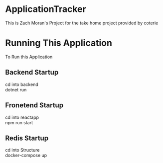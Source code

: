 # ApplicationTracker
This is Zach Moran's Project for the take home project provided by coterie


# Running This Application
To Run this Application

## Backend Startup 
cd into backend
<br />
dotnet run

## Fronetend Startup
cd into reactapp
<br />
npm run start

## Redis Startup
cd into Structure
<br />
docker-compose up
